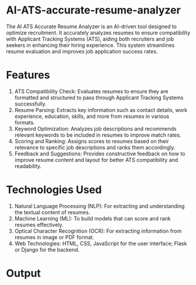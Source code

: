 # AI-ATS-accurate-resume-analyzer
The AI ATS Accurate Resume Analyzer is an AI-driven tool designed to optimize recruitment. It accurately analyzes resumes to ensure compatibility with Applicant Tracking Systems (ATS), aiding both recruiters and job seekers in enhancing their hiring experience. This system streamlines resume evaluation and improves job application success rates.

# Features
1. ATS Compatibility Check: Evaluates resumes to ensure they are formatted and structured to pass through Applicant Tracking Systems successfully.
2. Resume Parsing: Extracts key information such as contact details, work experience, education, skills, and more from resumes in various formats.
3. Keyword Optimization: Analyzes job descriptions and recommends relevant keywords to be included in resumes to improve match rates.
4. Scoring and Ranking: Assigns scores to resumes based on their relevance to specific job descriptions and ranks them accordingly.
5. Feedback and Suggestions: Provides constructive feedback on how to improve resume content and layout for better ATS compatibility and readability.

# Technologies Used
1. Natural Language Processing (NLP): For extracting and understanding the textual content of resumes.
2. Machine Learning (ML): To build models that can score and rank resumes effectively.
3. Optical Character Recognition (OCR): For extracting information from resumes in image or PDF format.
4. Web Technologies: HTML, CSS, JavaScript for the user interface; Flask or Django for the backend.

# Output
